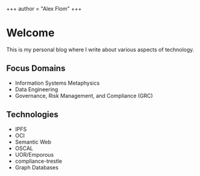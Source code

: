 +++
author = "Alex Flom"
+++

<!--
This file is left intentionally empty by default to be backwards compatible with the initial theme setup.

Although the theme has advanced a little bit and it now allows to specify the content on the main page (even if the list of posts/articles is not intended).
This can be:
- with the list of posts/articles (default: `mainSections = ["post"]) or
- without the list of posts/articles (by setting `mainSections = [""]`)
-->
# Welcome

This is my personal blog where I write about various aspects of technology. 

## Focus Domains

- Information Systems Metaphysics
- Data Engineering
- Governance, Risk Management, and Compliance (GRC)


## Technologies

- IPFS
- OCI
- Semantic Web
- OSCAL
- UOR/Emporous
- compliance-trestle
- Graph Databases
